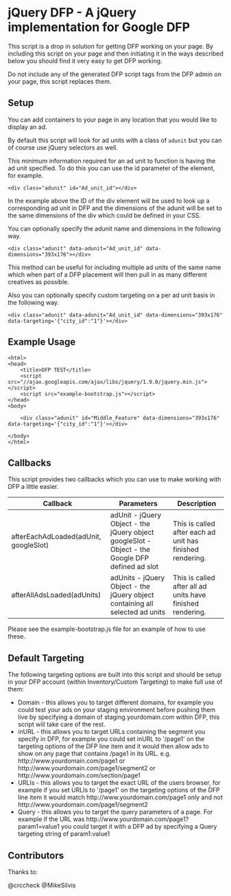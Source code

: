 jQuery DFP - A jQuery implementation for Google DFP
======================================================

This script is a drop in solution for getting DFP working on your page. By including this script on your page and then initiating it in the ways described below you should find it very easy to get DFP working.

Do not include any of the generated DFP script tags from the DFP admin on your page, this script replaces them.

Setup
-----

You can add containers to your page in any location that you would like to display an ad.

By default this script will look for ad units with a class of `adunit` but you can of course use jQuery selectors as well.

This minimum information required for an ad unit to function is having the ad unit specified. To do this you can use the id parameter of the element, for example.

    <div class="adunit" id="Ad_unit_id"></div>

In the example above the ID of the div element will be used to look up a corresponding ad unit in DFP and the dimensions of the adunit will be set to the same dimensions of the div which could be defined in your CSS.

You can optionally specify the adunit name and dimensions in the following way.

    <div class="adunit" data-adunit="Ad_unit_id" data-dimensions="393x176"></div>

This method can be useful for including multiple ad units of the same name which when part of a DFP placement will then pull in as many different creatives as possible.

Also you can optionally specify custom targeting on a per ad unit basis in the following way.

    <div class="adunit" data-adunit="Ad_unit_id" data-dimensions="393x176" data-targeting='{"city_id":"1"}'></div>

Example Usage
-------------

    <html>
    <head>
        <title>DFP TEST</title>
        <script src="//ajax.googleapis.com/ajax/libs/jquery/1.9.0/jquery.min.js"></script>
        <script src="example-bootstrap.js"></script>
    </head>
    <body>

        <div class="adunit" id="Middle_Feature" data-dimensions="393x176" data-targeting='{"city_id":"1"}'></div>

    </body>
    </html>

Callbacks
---------

This script provides two callbacks which you can use to make working with DFP a little easier.

<table>
    <thead>
        <tr>
            <th>Callback</th>
            <th>Parameters</th>
            <th>Description</th>
        </tr>
    </thead>
    <tbody>
        <tr>
            <td>afterEachAdLoaded(adUnit, googleSlot)</td>
            <td>
                adUnit - jQuery Object - the jQuery object
                googleSlot - Object - the Google DFP defined ad slot
            </td>
            <td>This is called after each ad unit has finished rendering.</td>
        </tr>
        <tr>
            <td>afterAllAdsLoaded(adUnits)</td>
            <td>
                adUnits - jQuery Object - the jQuery object containing all selected ad units
            </td>
            <td>This is called after all ad units have finished rendering.</td>
        </tr>
    </tbody>
</table>

Please see the example-bootstrap.js file for an example of how to use these.

Default Targeting
-----------------

The following targeting options are built into this script and should be setup in your DFP account (within Inventory/Custom Targeting) to make full use of them:

<uL>
    <li>Domain - this allows you to target different domains, for example you could test your ads on your staging environment before pushing them live by specifying a domain of staging.yourdomain.com within DFP, this script will take care of the rest.</li>
    <li>inURL - this allows you to target URLs containing the segment you specify in DFP, for example you could set inURL to '/page1' on the targeting options of the DFP line item and it would then allow ads to show on any page that contains /page1 in its URL. e.g. http://www.yourdomain.com/page1 or http://www.yourdomain.com/page1/segment2 or http://www.yourdomain.com/section/page1</li>
    <li>URLIs - this allows you to target the exact URL of the users browser, for example if you set URLIs to '/page1' on the targeting options of the DFP line item it would match http://www.yourdomain.com/page1 only and not http://www.yourdomain.com/page1/segment2</li>
    <li>Query - this allows you to target the query parameters of a page. For example if the URL was http://www.yourdomain.com/page1?param1=value1 you could target it with a DFP ad by specifying a Query targeting string of param1:value1</li>
</uL>

Contributors
------------

Thanks to:

@crccheck
@MikeSilvis
